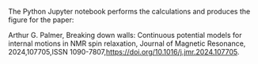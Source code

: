 The Python Jupyter notebook performs the calculations and produces the figure for the paper:

Arthur G. Palmer, Breaking down walls: Continuous potential models for internal motions in NMR spin relaxation,
Journal of Magnetic Resonance, 2024,107705,ISSN 1090-7807,https://doi.org/10.1016/j.jmr.2024.107705.

